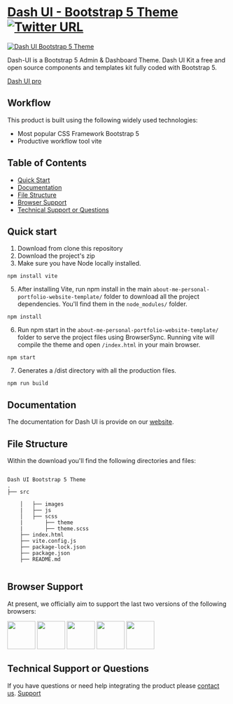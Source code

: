 

# [Dash UI - Bootstrap 5 Theme](https://codescandy.com/dashui/index.html) [![Twitter URL](https://img.shields.io/twitter/url?style=social&url=https%3A%2F%2Fgithub.com%2Fcodescandy%2FDash-UI)](https://twitter.com/intent/tweet?text=Dash%20-%20UI%20Bootstrap%205%20Theme&url=https%3A%2F%2Fgithub.com%2Fcodescandy%2FDash-UI&via=getcodescandy)



<a href="https://codescandy.com/dashui/index.html">
 <img src="https://github.com/codescandy/Dash-UI/blob/main/src/assets/images/marketing/hero-img.jpg" alt="Dash UI Bootstrap 5 Theme"/>
</a>


Dash-UI is a Bootstrap 5 Admin & Dashboard Theme. Dash UI Kit a free and open source components and templates kit fully coded with Bootstrap 5.

[Dash UI pro](https://dashui.codescandy.com/)

## Workflow

This product is built using the following widely used technologies:

- Most popular CSS Framework Bootstrap 5
- Productive workflow tool vite


## Table of Contents

* [Quick Start](#quick-start)
* [Documentation](#documentation)
* [File Structure](#file-structure)
* [Browser Support](#browser-support)
* [Technical Support or Questions](#technical-support-or-questions)


## Quick start

1. Download from clone this repository
2. Download the project's zip
3. Make sure you have Node locally installed.


```
npm install vite
```

5. After installing Vite, run npm install in the main `about-me-personal-portfolio-website-template/` folder to download all the project dependencies. You'll find them in the `node_modules/` folder.

```
npm install
```

6. Run npm start in the `about-me-personal-portfolio-website-template/` folder to serve the project files using BrowserSync. Running vite will compile the theme and open `/index.html` in your main browser.

```
npm start
```
7. Generates a /dist directory with all the production files.

```
npm run build
```


## Documentation
The documentation for Dash UI is provide on our [website](https://codescandy.com/dashui/docs/gulp.html).



## File Structure
Within the download you'll find the following directories and files:

```

Dash UI Bootstrap 5 Theme
.
├── src

    │   ├── images
    |   ├── js
    │   ├── scss
    |       ├── theme
    |       ├── theme.scss
    ├── index.html
    ├── vite.config.js
    ├── package-lock.json
    ├── package.json
    ├── README.md


```


## Browser Support

At present, we officially aim to support the last two versions of the following browsers:

<img src="https://github.com/codescandy/Dash-UI/blob/main/src/assets/images/marketing/chrome.png" width="64" height="64"> <img src="https://github.com/codescandy/Dash-UI/blob/main/src/assets/images/marketing/firefox.png" width="64" height="64"> <img src="https://github.com/codescandy/Dash-UI/blob/main/src/assets/images/marketing/edge.png" width="64" height="64"> <img src="https://github.com/codescandy/Dash-UI/blob/main/src/assets/images/marketing/safari.png" width="64" height="64"> <img src="https://github.com/codescandy/Dash-UI/blob/main/src/assets/images/marketing/opera.png" width="64" height="64">


## Technical Support or Questions

If you have questions or need help integrating the product please [contact us](https://codescandy.com/contact-us/).
[Support](https://github.com/codescandy/Dash-UI/discussions)

